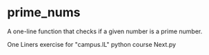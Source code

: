 # prime_nums
A one-line function that checks if a given number is a prime number.

One Liners exercise for "campus.IL" python course Next.py
